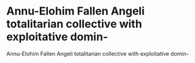 # Annu-Elohim Fallen Angeli totalitarian collective with exploitative domin-

Annu-Elohim Fallen Angeli totalitarian collective with exploitative domin-